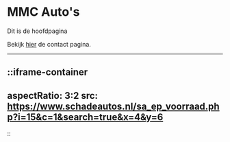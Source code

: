 # MMC Auto's

Dit is de hoofdpagina

Bekijk [hier](/contact) de contact pagina.

---

::iframe-container
---
aspectRatio: 3:2
src: https://www.schadeautos.nl/sa_ep_voorraad.php?i=15&c=1&search=true&x=4&y=6
---
::
